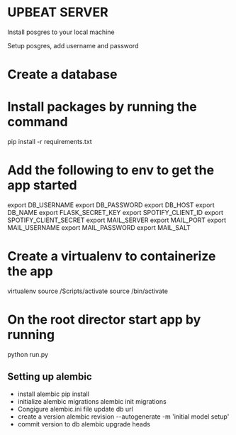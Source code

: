 # UPBEAT SERVER

Install posgres to your local machine

Setup posgres, add username and password

# Create a database

# Install packages by running the command
pip install -r requirements.txt

# Add the following to env to get the app started
export DB_USERNAME
export DB_PASSWORD
export DB_HOST
export DB_NAME
export FLASK_SECRET_KEY
export SPOTIFY_CLIENT_ID
export SPOTIFY_CLIENT_SECRET
export MAIL_SERVER
export MAIL_PORT
export MAIL_USERNAME
export MAIL_PASSWORD
export MAIL_SALT


# Create a virtualenv to containerize the app
virtualenv <venv>
 source <venv>/Scripts/activate    <!-- for windows -->
 source <venv>/bin/activate        <!-- for linux -->

# On the root director start app by running
python run.py


## Setting up alembic

- install alembic
    pip install
- initialize alembic migrations
    alembic init migrations
- Congigure alembic.ini file
    update db url
- create a version
    alembic revision --autogenerate -m 'initial model setup'
- commit version to db
    alembic upgrade heads


